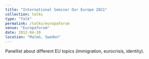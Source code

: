 ```yaml
---
title: "International Seminar Our Europe 2021"
collection: talks
type: "Talk"
permalink: /talks/europaforum
venue: "Europaforum"
date: 2012-04-20
location: "Malmö, Sweden"
---
```


Panellist about different EU topics (immigration, eurocrisis, identity).